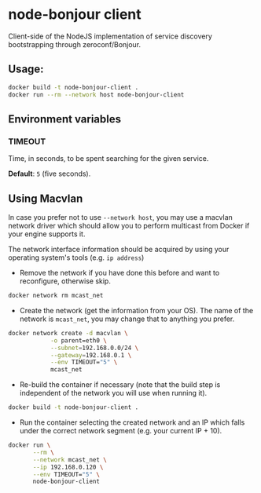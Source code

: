 # node-bonjour client

Client-side of the NodeJS implementation of service discovery bootstrapping through 
zeroconf/Bonjour.

## Usage:
```bash
docker build -t node-bonjour-client .
docker run --rm --network host node-bonjour-client
```

## Environment variables
### TIMEOUT
Time, in seconds, to be spent searching for the given service.

**Default**: `5` (five seconds).


## Using Macvlan
In case you prefer not to use `--network host`, you may use a macvlan network driver
which should allow you to perform multicast from Docker if your engine supports it.

The network interface information should be acquired by using your operating system's 
tools (e.g. `ip address`)

* Remove the network if you have done this before and want to reconfigure, otherwise
skip.
```bash
docker network rm mcast_net
```

* Create the network (get the information from your OS). The name of the network is
`mcast_net`, you may change that to anything you prefer.
```bash
docker network create -d macvlan \
            -o parent=eth0 \
            --subnet=192.168.0.0/24 \
            --gateway=192.168.0.1 \
            --env TIMEOUT="5" \
            mcast_net
```

* Re-build the container if necessary (note that the build step is independent of the
network you will use when running it).
```bash
docker build -t node-bonjour-client .   
```

* Run the container selecting the created network and an IP which falls under the 
correct network segment (e.g. your current IP + 10).
```bash
docker run \
       --rm \
       --network mcast_net \
       --ip 192.168.0.120 \
       --env TIMEOUT="5" \
       node-bonjour-client
```
